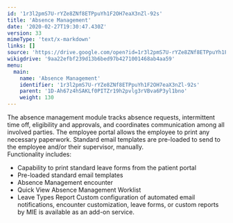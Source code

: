 ```yaml
---
id: '1r3l2pmS7U-rYZe8ZNf8ETPpuYh1F2OH7eaX3nZl-92s'
title: 'Absence Management'
date: '2020-02-27T19:30:47.430Z'
version: 33
mimeType: 'text/x-markdown'
links: []
source: 'https://drive.google.com/open?id=1r3l2pmS7U-rYZe8ZNf8ETPpuYh1F2OH7eaX3nZl-92s'
wikigdrive: '9aa22efbf239d13b6bed97b4271001468ab4aa59'
menu:
  main:
    name: 'Absence Management'
    identifier: '1r3l2pmS7U-rYZe8ZNf8ETPpuYh1F2OH7eaX3nZl-92s'
    parent: '1D-Ah67z4hSAKLf0PITZr19h2pvlg3rVBva6P3yl1bno'
    weight: 130
---
```

The absence management module tracks absence requests, intermittent time off, eligibility and approvals, and coordinates communication among all involved parties. The employee portal allows the employee to print any necessary paperwork. Standard email templates are pre-loaded to send to the employee and/or their supervisor, manually.  
Functionality includes:
* Capability to print standard leave forms from the patient portal
* Pre-loaded standard email templates
* Absence Management encounter
* Quick View Absence Management Worklist
* Leave Types Report
Custom configuration of automated email notifications, encounter customization, leave forms, or custom reports by MIE is available as an add-on service.
